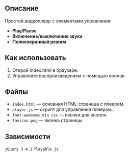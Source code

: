 ## Описание
Простой видеоплеер с элементами управления:

- **Play/Pause**
- **Включение/выключение звука**
- **Полноэкранный режим**

## Как использовать
1) Открой index.html в браузере.
2) Управляйте воспроизведением с помощью кнопок.

## Файлы
- `index.html` — основная HTML-страница с плеером.
- `player.js` — скрипт для управления плеером.
- `font-awesome.min.css` — иконки для кнопок.
- `favicon.png` — иконка страницы.

## Зависимости
`jQuery 3.4.1`
`Playable.js`

